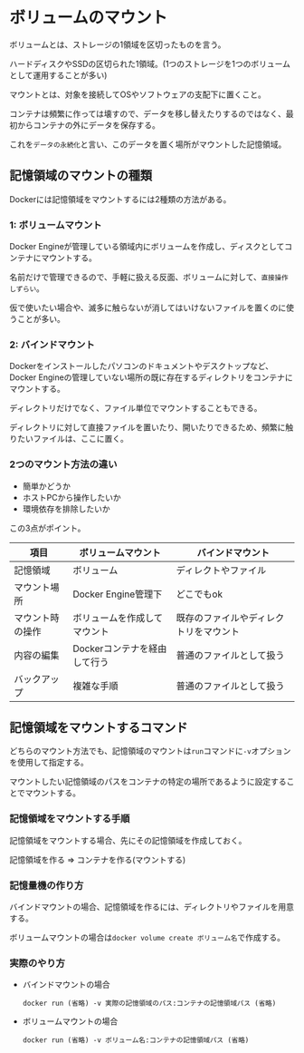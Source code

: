 # ボリュームのマウント

ボリュームとは、ストレージの1領域を区切ったものを言う。

ハードディスクやSSDの区切られた1領域。(1つのストレージを1つのボリュームとして運用することが多い)

マウントとは、対象を接続してOSやソフトウェアの支配下に置くこと。

コンテナは頻繁に作っては壊すので、データを移し替えたりするのではなく、最初からコンテナの外にデータを保存する。

これを`データの永続化`と言い、このデータを置く場所がマウントした記憶領域。

## 記憶領域のマウントの種類

Dockerには記憶領域をマウントするには2種類の方法がある。

### 1: ボリュームマウント

Docker Engineが管理している領域内にボリュームを作成し、ディスクとしてコンテナにマウントする。

名前だけで管理できるので、手軽に扱える反面、ボリュームに対して、`直接操作しずらい`。

仮で使いたい場合や、滅多に触らないが消してはいけないファイルを置くのに使うことが多い。

### 2: バインドマウント

Dockerをインストールしたパソコンのドキュメントやデスクトップなど、Docker Engineの管理していない場所の既に存在するディレクトリをコンテナにマウントする。

ディレクトリだけでなく、ファイル単位でマウントすることもできる。

ディレクトリに対して直接ファイルを置いたり、開いたりできるため、頻繁に触りたいファイルは、ここに置く。

### 2つのマウント方法の違い

- 簡単かどうか
- ホストPCから操作したいか
- 環境依存を排除したいか

この3点がポイント。

| 項目             | ボリュームマウント           | バインドマウント                       |
|------------------|------------------------------|----------------------------------------|
| 記憶領域         | ボリューム                   | ディレクトやファイル                   |
| マウント場所     | Docker Engine管理下          | どこでもok                             |
| マウント時の操作 | ボリュームを作成してマウント | 既存のファイルやディレクトリをマウント |
| 内容の編集       | Dockerコンテナを経由して行う | 普通のファイルとして扱う               |
| バックアップ     | 複雑な手順                   | 普通のファイルとして扱う               |

## 記憶領域をマウントするコマンド

どちらのマウント方法でも、記憶領域のマウントは`run`コマンドに`-v`オプションを使用して指定する。

マウントしたい記憶領域のパスをコンテナの特定の場所であるように設定することでマウントする。

### 記憶領域をマウントする手順

記憶領域をマウントする場合、先にその記憶領域を作成しておく。

記憶領域を作る => コンテナを作る(マウントする)

### 記憶量機の作り方

バインドマウントの場合、記憶領域を作るには、ディレクトリやファイルを用意する。

ボリュームマウントの場合は`docker volume create ボリューム名`で作成する。

### 実際のやり方

- バインドマウントの場合

  ```
  docker run (省略) -v 実際の記憶領域のパス:コンテナの記憶領域パス (省略)
  ```

- ボリュームマウントの場合

  ```
  docker run (省略) -v ボリューム名:コンテナの記憶領域パス (省略)
  ```

